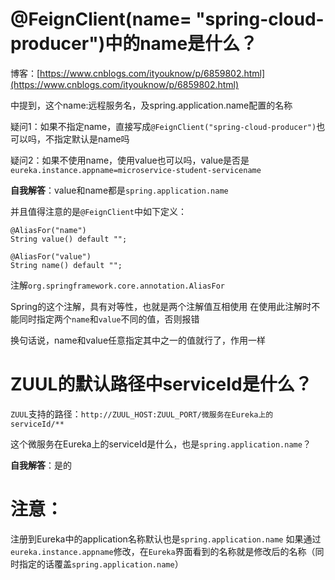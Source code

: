 # @FeignClient(name= "spring-cloud-producer")中的name是什么？

博客：[https://www.cnblogs.com/ityouknow/p/6859802.html](https://www.cnblogs.com/ityouknow/p/6859802.html)

中提到，这个name:远程服务名，及spring.application.name配置的名称

疑问1：如果不指定name，直接写成`@FeignClient("spring-cloud-producer")`也可以吗，不指定默认是name吗

疑问2：如果不使用name，使用value也可以吗，value是否是`eureka.instance.appname=microservice-student-servicename`

**自我解答**：value和name都是`spring.application.name`


并且值得注意的是`@FeignClient`中如下定义：

    @AliasFor("name")
    String value() default "";
    
    @AliasFor("value")
    String name() default "";

注解`org.springframework.core.annotation.AliasFor`

Spring的这个注解，具有对等性，也就是两个注解值互相使用
在使用此注解时不能同时指定两个`name`和`value`不同的值，否则报错

换句话说，name和value任意指定其中之一的值就行了，作用一样


# ZUUL的默认路径中serviceId是什么？
`ZUUL`支持的路径：`http://ZUUL_HOST:ZUUL_PORT/微服务在Eureka上的serviceId/**`

这个微服务在Eureka上的serviceId是什么，也是`spring.application.name`？

**自我解答**：是的


# 注意：

注册到Eureka中的application名称默认也是`spring.application.name`
如果通过`eureka.instance.appname`修改，在`Eureka`界面看到的名称就是修改后的名称（同时指定的话覆盖`spring.application.name`）



